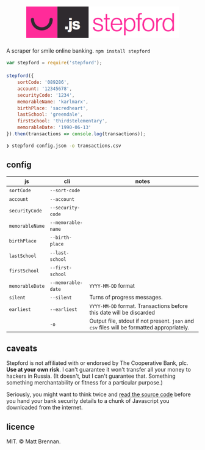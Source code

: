 <h1 align="center">
	<img src="logo.png" width="400" alt="stepford">
</h1>

A scraper for smile online banking. `npm install stepford`

```js
var stepford = require('stepford');

stepford({
	sortCode: '089286',
	account: '12345678',
	securityCode: '1234',
	memorableName: 'karlmarx',
	birthPlace: 'sacredheart',
	lastSchool: 'greendale',
	firstSchool: 'thirdstelementary',
	memorableDate: '1990-06-13'
}).then(transactions => console.log(transactions));
```

```bash
❯ stepford config.json -o transactions.csv
```

config
-------

js                | cli                | notes
------------------|--------------------|-------
`sortCode`        | `--sort-code`      |
`account`         | `--account`        |
`securityCode`    | `--security-code`  |
`memorableName`   | `--memorable-name` |
`birthPlace`      | `--birth-place`    |
`lastSchool`      | `--last-school`    |
`firstSchool`     | `--first-school`   |
`memorableDate`   | `--memorable-date` | `YYYY-MM-DD` format
`silent`          | `--silent`         | Turns of progress messages.
`earliest`        | `--earliest`       | `YYYY-MM-DD` format. Transactions before this date will be discarded
                  | `-o`               | Output file, stdout if not present. `json` and `csv` files will be formatted appropriately.

caveats
-------

Stepford is not affiliated with or endorsed by The Cooperative Bank, plc. **Use at your own risk**. I can't guarantee it won't transfer all your money to hackers in Russia. (It doesn't, but I can't guarantee that. Something something merchantability or fitness for a particular purpose.)

Seriously, you might want to think twice and [read the source code](index.js) before you hand your bank security details to a chunk of Javascript you downloaded from the internet.

licence
-------

MIT. &copy; Matt Brennan.

